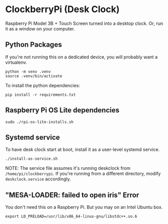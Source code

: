 # ClockberryPi (Desk Clock)

Raspberry Pi Model 3B + Touch Screen turned into a desktop clock. 
Or, run it as a window on your computer.

## Python Packages

If you're not running this on a dedicated device, you will probably want a
virtualenv.

```shell
python -m venv .venv
source .venv/bin/activate
```
To install the python dependencies:

```shell
pip install -r requirements.txt
```

## Raspberry Pi OS Lite dependencies

```shell
sudo ./rpi-os-lite-installs.sh
```

## Systemd service

To have desk clock start at boot, install it as a user-level systemd service.

```shell
./install-as-service.sh
```

NOTE: The service file assumes it's running deskclock from 
`/home/pi/clockberrypi`. If you're running from a different directory, modify 
`deskclock.service` accordingly.

## "MESA-LOADER: failed to open iris" Error

You don't need this on a Raspberry Pi. But you may on an Intel Ubuntu box.

```shell
export LD_PRELOAD=/usr/lib/x86_64-linux-gnu/libstdc++.so.6
```